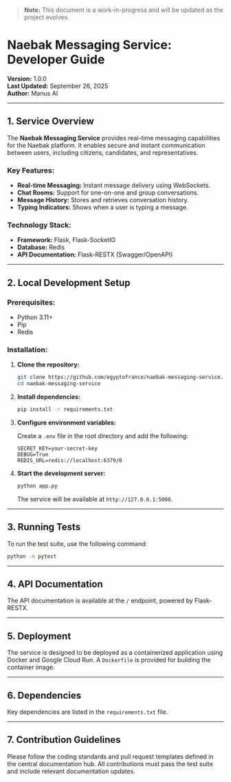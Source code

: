 > **Note:** This document is a work-in-progress and will be updated as the project evolves.

# Naebak Messaging Service: Developer Guide

**Version:** 1.0.0  
**Last Updated:** September 26, 2025  
**Author:** Manus AI

---

## 1. Service Overview

The **Naebak Messaging Service** provides real-time messaging capabilities for the Naebak platform. It enables secure and instant communication between users, including citizens, candidates, and representatives.

### **Key Features:**

-   **Real-time Messaging:** Instant message delivery using WebSockets.
-   **Chat Rooms:** Support for one-on-one and group conversations.
-   **Message History:** Stores and retrieves conversation history.
-   **Typing Indicators:** Shows when a user is typing a message.

### **Technology Stack:**

-   **Framework:** Flask, Flask-SocketIO
-   **Database:** Redis
-   **API Documentation:** Flask-RESTX (Swagger/OpenAPI)

---

## 2. Local Development Setup

### **Prerequisites:**

-   Python 3.11+
-   Pip
-   Redis

### **Installation:**

1.  **Clone the repository:**

    ```bash
    git clone https://github.com/egyptofrance/naebak-messaging-service.git
    cd naebak-messaging-service
    ```

2.  **Install dependencies:**

    ```bash
    pip install -r requirements.txt
    ```

3.  **Configure environment variables:**

    Create a `.env` file in the root directory and add the following:

    ```env
    SECRET_KEY=your-secret-key
    DEBUG=True
    REDIS_URL=redis://localhost:6379/0
    ```

4.  **Start the development server:**

    ```bash
    python app.py
    ```

    The service will be available at `http://127.0.0.1:5000`.

---

## 3. Running Tests

To run the test suite, use the following command:

```bash
python -m pytest
```

---

## 4. API Documentation

The API documentation is available at the `/` endpoint, powered by Flask-RESTX.

---

## 5. Deployment

The service is designed to be deployed as a containerized application using Docker and Google Cloud Run. A `Dockerfile` is provided for building the container image.

---

## 6. Dependencies

Key dependencies are listed in the `requirements.txt` file.

---

## 7. Contribution Guidelines

Please follow the coding standards and pull request templates defined in the central documentation hub. All contributions must pass the test suite and include relevant documentation updates.
